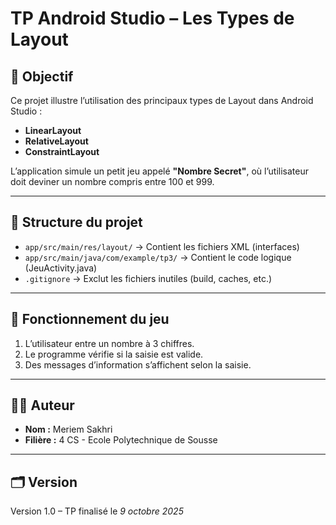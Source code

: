 # TP Android Studio – Les Types de Layout

## 🎯 Objectif
Ce projet illustre l’utilisation des principaux types de Layout dans Android Studio :
- **LinearLayout**
- **RelativeLayout**
- **ConstraintLayout**

L’application simule un petit jeu appelé **"Nombre Secret"**, où l’utilisateur doit deviner un nombre compris entre 100 et 999.

---

## 🧩 Structure du projet
- `app/src/main/res/layout/` → Contient les fichiers XML (interfaces)
- `app/src/main/java/com/example/tp3/` → Contient le code logique (JeuActivity.java)
- `.gitignore` → Exclut les fichiers inutiles (build, caches, etc.)

---

## 🧠 Fonctionnement du jeu
1. L’utilisateur entre un nombre à 3 chiffres.
2. Le programme vérifie si la saisie est valide.
3. Des messages d’information s’affichent selon la saisie.

---

## 👨‍💻 Auteur
- **Nom :** Meriem Sakhri
- **Filière :** 4 CS - Ecole Polytechnique de Sousse

---

## 🗂️ Version
Version 1.0 – TP finalisé le *9 octobre 2025*
